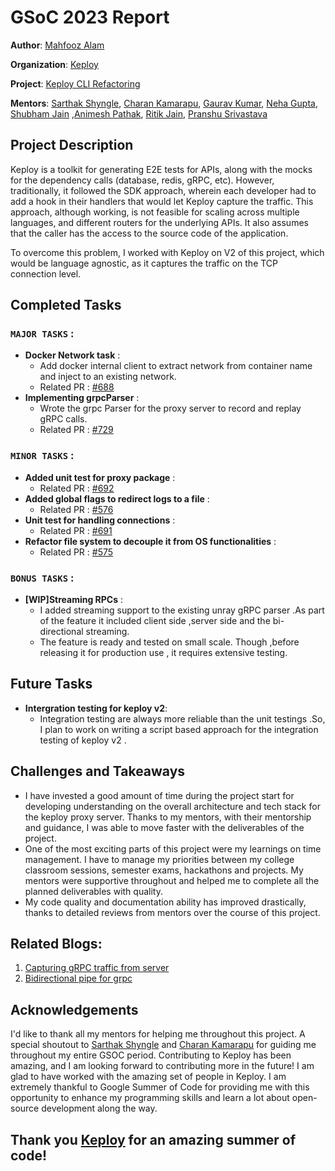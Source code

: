 # GSoC 2023 Report



**Author**: [Mahfooz Alam](https://github.com/aerowisca)

**Organization**: [Keploy](https://www.keploy.io/)

**Project**: [Keploy CLI Refactoring](https://github.com/keploy/gsoc/tree/main/2023#projects-list)

**Mentors**: [Sarthak Shyngle](https://github.com/Sarthak160), [Charan Kamarapu](https://github.com/charankamarapu), [Gaurav Kumar](https://github.com/gouravkrosx), [Neha Gupta](https://github.com/nehagup), [Shubham Jain](https://github.com/slayerjain) ,[Animesh Pathak](https://github.com/Sonichigo), [Ritik Jain](https://github.com/re-Tick), [Pranshu Srivastava](https://github.com/PranshuSrivastava)

## Project Description

Keploy is a toolkit for generating E2E tests for APIs, along with the mocks for the dependency calls (database, redis, gRPC, etc). However, traditionally, it followed the SDK approach, wherein each developer had to add a hook in their handlers that would let Keploy capture the traffic. This approach, although working, is not feasible for scaling across multiple languages, and different routers for the underlying APIs. It also assumes that the caller has the access to the source code of the application.

To overcome this problem, I worked with Keploy on V2 of this project, which would be language agnostic, as it captures the traffic on the TCP connection level.

## Completed Tasks
###  `MAJOR TASKS` :
- **Docker Network task** : 
     - Add docker internal client to extract network from container name and inject to an existing network. 
     - Related PR : [#688](https://github.com/keploy/keploy/pull/688)
- **Implementing grpcParser** : 
    - Wrote the grpc Parser for the proxy server to record and replay gRPC calls. 
    - Related PR : [#729](https://github.com/keploy/keploy/pull/729)

### `MINOR TASKS` :
- **Added unit test for proxy package** : 
     - Related PR : [#692](https://github.com/keploy/keploy/pull/692)
- **Added global flags to redirect logs to a file** : 
    - Related PR : [#576](https://github.com/keploy/keploy/pull/576)
- **Unit test for handling connections** : 
    - Related PR : [#691](https://github.com/keploy/keploy/pull/691)
- **Refactor file system to decouple it from OS functionalities** : 
     - Related PR : [#575](https://github.com/keploy/keploy/pull/575)
### `BONUS TASKS` :
* **[WIP]Streaming RPCs** : 
    - I added streaming support to the existing unray gRPC parser .As part of the feature it included client side ,server side  and the bi-directional streaming.
    - The feature is ready and tested on small scale. Though ,before releasing it for production use , it requires extensive testing.



## Future Tasks
* **Intergration testing for keploy v2**:
    - Integration testing are always more reliable than the unit testings .So, I plan to work on writing a script based approach for the integration testing of keploy v2 .
    
## Challenges and Takeaways
- I have invested a good amount of time during the project start for developing understanding on the overall architecture and tech stack for the keploy proxy server. Thanks to my mentors, with their mentorship and guidance, I was able to move faster with the deliverables of the project.
- One of the most exciting parts of this project were my learnings on time management. I have to manage my priorities between my college classroom sessions, semester exams, hackathons and projects. My mentors were supportive throughout and helped me to complete all the planned deliverables with quality.
- My code quality and documentation ability has improved drastically, thanks to detailed reviews from mentors over the course of this project.

## Related Blogs:
1. [Capturing gRPC traffic from server](https://contratiempo.netlify.app/gsoc/wireshark/capture_grpc_traffic_from_server/)
2. [Bidirectional pipe for grpc](https://contratiempo.netlify.app/gsoc/wireshark/bidirectional_pipe_for_grpc/)
## Acknowledgements
I'd like to thank all my mentors for helping me throughout this project. A special shoutout to [Sarthak Shyngle](https://github.com/Sarthak160) and [Charan Kamarapu](https://github.com/charankamarapu) for guiding me throughout my entire GSOC period.
Contributing to Keploy has been amazing, and I am looking forward to contributing more in the future! I am glad to have worked with the amazing set of people in Keploy. I am extremely thankful to Google Summer of Code for providing me with this opportunity to enhance my programming skills and learn a lot about open-source development along the way.

## Thank you [Keploy](https://keploy.io/) for an amazing summer of code!
